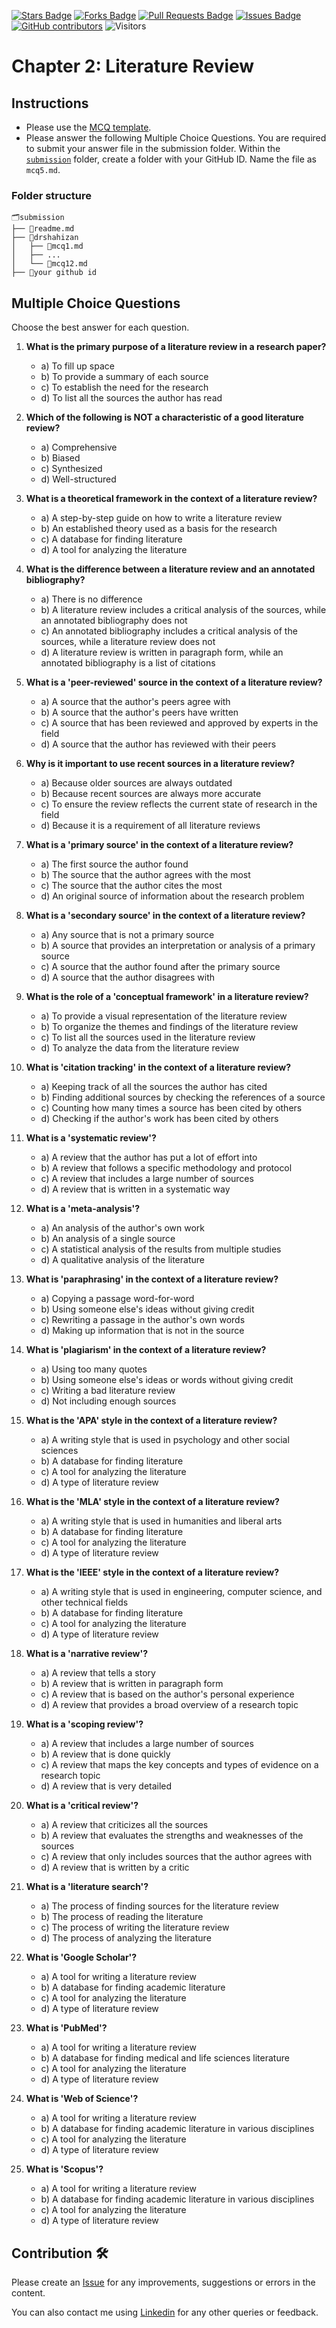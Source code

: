 <a href="https://github.com/drshahizan/research-design/stargazers"><img src="https://img.shields.io/github/stars/drshahizan/research-design" alt="Stars Badge"/></a>
<a href="https://github.com/drshahizan/research-design/network/members"><img src="https://img.shields.io/github/forks/drshahizan/research-design" alt="Forks Badge"/></a>
<a href="https://github.com/drshahizan/research-design/pulls"><img src="https://img.shields.io/github/issues-pr/drshahizan/research-design" alt="Pull Requests Badge"/></a>
<a href="https://github.com/drshahizan/research-design"><img src="https://img.shields.io/github/issues/drshahizan/research-design" alt="Issues Badge"/></a>
<a href="https://github.com/drshahizan/research-design/graphs/contributors"><img alt="GitHub contributors" src="https://img.shields.io/github/contributors/drshahizan/research-design?color=2b9348"></a>
![Visitors](https://api.visitorbadge.io/api/visitors?path=https%3A%2F%2Fgithub.com%2Fdrshahizan%2MCSD1043&labelColor=%23d9e3f0&countColor=%23697689&style=flat)

# Chapter 2: Literature Review

## Instructions
- Please use the [MCQ template](temp_mcq.md).
- Please answer the following Multiple Choice Questions. You are required to submit your answer file in the submission folder. Within the [`submission`](submission/) folder, create a folder with your GitHub ID. Name the file as `mcq5.md`.

### Folder structure

```
🗂️submission
├── 📄readme.md
├── 📁drshahizan
│   ├── 📄mcq1.md
│   ├── ...
│   └── 📄mcq12.md
├── 📁your github id
```

## Multiple Choice Questions	
Choose the best answer for each question.

1. **What is the primary purpose of a literature review in a research paper?**
    - a) To fill up space
    - b) To provide a summary of each source
    - c) To establish the need for the research
    - d) To list all the sources the author has read

2. **Which of the following is NOT a characteristic of a good literature review?**
    - a) Comprehensive
    - b) Biased
    - c) Synthesized
    - d) Well-structured

3. **What is a theoretical framework in the context of a literature review?**
    - a) A step-by-step guide on how to write a literature review
    - b) An established theory used as a basis for the research
    - c) A database for finding literature
    - d) A tool for analyzing the literature

4. **What is the difference between a literature review and an annotated bibliography?**
    - a) There is no difference
    - b) A literature review includes a critical analysis of the sources, while an annotated bibliography does not
    - c) An annotated bibliography includes a critical analysis of the sources, while a literature review does not
    - d) A literature review is written in paragraph form, while an annotated bibliography is a list of citations

5. **What is a 'peer-reviewed' source in the context of a literature review?**
    - a) A source that the author's peers agree with
    - b) A source that the author's peers have written
    - c) A source that has been reviewed and approved by experts in the field
    - d) A source that the author has reviewed with their peers

6. **Why is it important to use recent sources in a literature review?**
    - a) Because older sources are always outdated
    - b) Because recent sources are always more accurate
    - c) To ensure the review reflects the current state of research in the field
    - d) Because it is a requirement of all literature reviews

7. **What is a 'primary source' in the context of a literature review?**
    - a) The first source the author found
    - b) The source that the author agrees with the most
    - c) The source that the author cites the most
    - d) An original source of information about the research problem

8. **What is a 'secondary source' in the context of a literature review?**
    - a) Any source that is not a primary source
    - b) A source that provides an interpretation or analysis of a primary source
    - c) A source that the author found after the primary source
    - d) A source that the author disagrees with

9. **What is the role of a 'conceptual framework' in a literature review?**
    - a) To provide a visual representation of the literature review
    - b) To organize the themes and findings of the literature review
    - c) To list all the sources used in the literature review
    - d) To analyze the data from the literature review

10. **What is 'citation tracking' in the context of a literature review?**
    - a) Keeping track of all the sources the author has cited
    - b) Finding additional sources by checking the references of a source
    - c) Counting how many times a source has been cited by others
    - d) Checking if the author's work has been cited by others

11. **What is a 'systematic review'?**
    - a) A review that the author has put a lot of effort into
    - b) A review that follows a specific methodology and protocol
    - c) A review that includes a large number of sources
    - d) A review that is written in a systematic way

12. **What is a 'meta-analysis'?**
    - a) An analysis of the author's own work
    - b) An analysis of a single source
    - c) A statistical analysis of the results from multiple studies
    - d) A qualitative analysis of the literature

13. **What is 'paraphrasing' in the context of a literature review?**
    - a) Copying a passage word-for-word
    - b) Using someone else's ideas without giving credit
    - c) Rewriting a passage in the author's own words
    - d) Making up information that is not in the source

14. **What is 'plagiarism' in the context of a literature review?**
    - a) Using too many quotes
    - b) Using someone else's ideas or words without giving credit
    - c) Writing a bad literature review
    - d) Not including enough sources

15. **What is the 'APA' style in the context of a literature review?**
    - a) A writing style that is used in psychology and other social sciences
    - b) A database for finding literature
    - c) A tool for analyzing the literature
    - d) A type of literature review

16. **What is the 'MLA' style in the context of a literature review?**
    - a) A writing style that is used in humanities and liberal arts
    - b) A database for finding literature
    - c) A tool for analyzing the literature
    - d) A type of literature review

17. **What is the 'IEEE' style in the context of a literature review?**
    - a) A writing style that is used in engineering, computer science, and other technical fields
    - b) A database for finding literature
    - c) A tool for analyzing the literature
    - d) A type of literature review

18. **What is a 'narrative review'?**
    - a) A review that tells a story
    - b) A review that is written in paragraph form
    - c) A review that is based on the author's personal experience
    - d) A review that provides a broad overview of a research topic

19. **What is a 'scoping review'?**
    - a) A review that includes a large number of sources
    - b) A review that is done quickly
    - c) A review that maps the key concepts and types of evidence on a research topic
    - d) A review that is very detailed

20. **What is a 'critical review'?**
    - a) A review that criticizes all the sources
    - b) A review that evaluates the strengths and weaknesses of the sources
    - c) A review that only includes sources that the author agrees with
    - d) A review that is written by a critic

21. **What is a 'literature search'?**
    - a) The process of finding sources for the literature review
    - b) The process of reading the literature
    - c) The process of writing the literature review
    - d) The process of analyzing the literature

22. **What is 'Google Scholar'?**
    - a) A tool for writing a literature review
    - b) A database for finding academic literature
    - c) A tool for analyzing the literature
    - d) A type of literature review

23. **What is 'PubMed'?**
    - a) A tool for writing a literature review
    - b) A database for finding medical and life sciences literature
    - c) A tool for analyzing the literature
    - d) A type of literature review

24. **What is 'Web of Science'?**
    - a) A tool for writing a literature review
    - b) A database for finding academic literature in various disciplines
    - c) A tool for analyzing the literature
    - d) A type of literature review

25. **What is 'Scopus'?**
    - a) A tool for writing a literature review
    - b) A database for finding academic literature in various disciplines
    - c) A tool for analyzing the literature
    - d) A type of literature review

## Contribution 🛠️
Please create an [Issue](https://github.com/drshahizan/research-design/issues) for any improvements, suggestions or errors in the content.

You can also contact me using [Linkedin](https://www.linkedin.com/in/drshahizan/) for any other queries or feedback.
